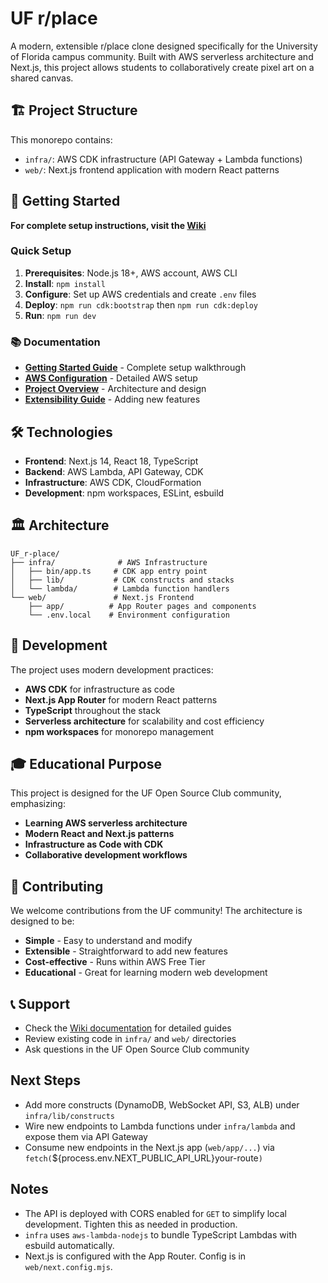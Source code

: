 # UF r/place

A modern, extensible r/place clone designed specifically for the University of Florida campus community. Built with AWS serverless architecture and Next.js, this project allows students to collaboratively create pixel art on a shared canvas.

## 🏗️ Project Structure

This monorepo contains:

- `infra/`: AWS CDK infrastructure (API Gateway + Lambda functions)
- `web/`: Next.js frontend application with modern React patterns

## 📖 Getting Started

**For complete setup instructions, visit the [Wiki](https://github.com/ufosc/UF_r-place.wiki)**

### Quick Setup

1. **Prerequisites**: Node.js 18+, AWS account, AWS CLI
2. **Install**: `npm install`
3. **Configure**: Set up AWS credentials and create `.env` files
4. **Deploy**: `npm run cdk:bootstrap` then `npm run cdk:deploy`
5. **Run**: `npm run dev`

### 📚 Documentation

- **[Getting Started Guide](https://github.com/ufosc/UF_r-place.wiki/blob/master/Getting-Started.md)** - Complete setup walkthrough
- **[AWS Configuration](https://github.com/ufosc/UF_r-place.wiki/blob/master/AWS-Configuration.md)** - Detailed AWS setup
- **[Project Overview](https://github.com/ufosc/UF_r-place.wiki/blob/master/Project-Overview.md)** - Architecture and design
- **[Extensibility Guide](https://github.com/ufosc/UF_r-place.wiki/blob/master/Extensibility-Guide.md)** - Adding new features

## 🛠️ Technologies

- **Frontend**: Next.js 14, React 18, TypeScript
- **Backend**: AWS Lambda, API Gateway, CDK  
- **Infrastructure**: AWS CDK, CloudFormation
- **Development**: npm workspaces, ESLint, esbuild

## 🏛️ Architecture

```
UF_r-place/
├── infra/              # AWS Infrastructure
│   ├── bin/app.ts     # CDK app entry point
│   ├── lib/           # CDK constructs and stacks
│   └── lambda/        # Lambda function handlers
└── web/               # Next.js Frontend
    ├── app/          # App Router pages and components
    └── .env.local    # Environment configuration
```

## 🚀 Development

The project uses modern development practices:
- **AWS CDK** for infrastructure as code
- **Next.js App Router** for modern React patterns
- **TypeScript** throughout the stack
- **Serverless architecture** for scalability and cost efficiency
- **npm workspaces** for monorepo management

## 🎓 Educational Purpose

This project is designed for the UF Open Source Club community, emphasizing:
- **Learning AWS serverless architecture**
- **Modern React and Next.js patterns** 
- **Infrastructure as Code with CDK**
- **Collaborative development workflows**

## 🤝 Contributing

We welcome contributions from the UF community! The architecture is designed to be:
- **Simple** - Easy to understand and modify
- **Extensible** - Straightforward to add new features
- **Cost-effective** - Runs within AWS Free Tier
- **Educational** - Great for learning modern web development

## 📞 Support

- Check the [Wiki documentation](https://github.com/ufosc/UF_r-place.wiki) for detailed guides
- Review existing code in `infra/` and `web/` directories  
- Ask questions in the UF Open Source Club community

## Next Steps

- Add more constructs (DynamoDB, WebSocket API, S3, ALB) under `infra/lib/constructs`
- Wire new endpoints to Lambda functions under `infra/lambda` and expose them via API Gateway
- Consume new endpoints in the Next.js app (`web/app/...`) via `fetch(`${process.env.NEXT_PUBLIC_API_URL}your-route`)`

## Notes

- The API is deployed with CORS enabled for `GET` to simplify local development. Tighten this as needed in production.
- `infra` uses `aws-lambda-nodejs` to bundle TypeScript Lambdas with esbuild automatically.
- Next.js is configured with the App Router. Config is in `web/next.config.mjs`.
